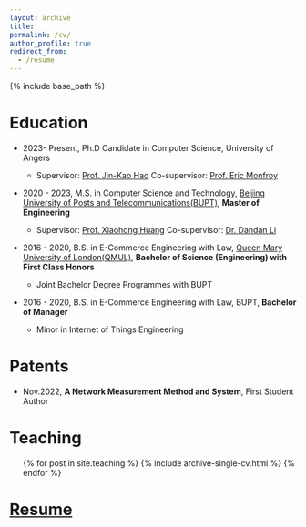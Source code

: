 ```yaml
---
layout: archive
title: 
permalink: /cv/
author_profile: true
redirect_from:
  - /resume
---
```


{% include base_path %}

Education
======
* 2023- Present, Ph.D Candidate in Computer Science, University of Angers
  * Supervisor: [Prof. Jin-Kao Hao](https://leria-info.univ-angers.fr/~jinkao.hao/) Co-supervisor: [Prof. Eric Monfroy](https://scholar.google.com/citations?user=1ULUsmIAAAAJ&hl=en)

* 2020 - 2023, M.S. in Computer Science and Technology, [Beijing University of Posts and Telecommunications(BUPT)](https://en.wikipedia.org/wiki/Beijing_University_of_Posts_and_Telecommunications), **Master of Engineering**
  * Supervisor: [Prof. Xiaohong Huang](https://ieeexplore.ieee.org/author/37281300600) Co-supervisor: [Dr. Dandan Li](https://ieeexplore.ieee.org/author/37086411844)

* 2016 - 2020, B.S. in E-Commerce Engineering with Law, [Queen Mary University of London(QMUL)](https://www.qmul.ac.uk/), **Bachelor of Science (Engineering) with First Class Honors**
  * Joint Bachelor Degree Programmes with BUPT
* 2016 - 2020, B.S. in E-Commerce Engineering with Law, BUPT, **Bachelor of Manager**
  * Minor in Internet of Things Engineering

Patents
======
* Nov.2022, **A Network Measurement Method and System**, First Student Author

Teaching
======
  <ul>{% for post in site.teaching %}
    {% include archive-single-cv.html %}
  {% endfor %}</ul>
  
[Resume](../files/Yuqi_Zhao_CV.pdf)
======

<!-- Publications
======
  <ul>{% for post in site.publications %}
    {% include archive-single-cv.html %}
  {% endfor %}</ul>
  
Talks
======
  <ul>{% for post in site.talks %}
    {% include archive-single-talk-cv.html %}
  {% endfor %}</ul> -->
  

  
<!-- Service and leadership
======
* Currently signed in to 43 different slack teams -->
